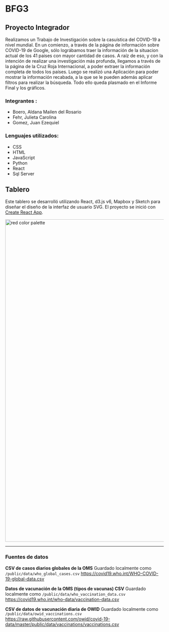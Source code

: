 # BFG3

## Proyecto Integrador

Realizamos un Trabajo de Investigación sobre la casuística del COVID-19 a nivel mundial. En un comienzo, a través de la página de información sobre COVID-19 de Google, sólo lográbamos traer la información de la situacion actual de los 41 paises con mayor cantidad de casos. A raíz de eso, y con la intención de realizar una investigación más profunda, llegamos a través de la página de la Cruz Roja Internacional, a poder extraer la información completa de todos los países. Luego se realizó una Aplicación para poder mostrar la información recabada, a la que se le pueden además aplicar filtros para realizar la búsqueda. Todo ello queda plasmado en el Informe Final y los gráficos.

### Integrantes :

- Boero, Aldana Mailen del Rosario
- Fehr, Julieta Carolina
- Gomez, Juan Ezequiel

### Lenguajes utilizados:

- CSS
- HTML
- JavaScript
- Python
- React
- Sql Server

## Tablero

Este tablero se desarrolló utilizando React, d3.js v6, Mapbox y Sketch para diseñar el diseño de la interfaz de usuario SVG. El proyecto se inició con [Create React App](https://github.com/facebook/create-react-app).

<img width="1021" alt="red color palette" src="https://user-images.githubusercontent.com/3186357/125206987-a407a880-e292-11eb-8f0b-188c4ca23269.png">

---

### Fuentes de datos

**CSV de casos diarios globales de la OMS** Guardado localmente como `/public/data/who_global_cases.csv`
https://covid19.who.int/WHO-COVID-19-global-data.csv

**Datos de vacunación de la OMS (tipos de vacunas) CSV** Guardado localmente como `/public/data/who_vaccination_data.csv`
https://covid19.who.int/who-data/vaccination-data.csv

**CSV de datos de vacunación diaria de OWID** Guardado localmente como `/public/data/owid_vaccinations.csv`
https://raw.githubusercontent.com/owid/covid-19-data/master/public/data/vaccinations/vaccinations.csv
